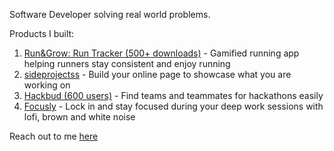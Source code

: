 
Software Developer solving real world problems.

Products I built:
1. [Run&Grow: Run Tracker (500+ downloads)](http://runandgrow.com/) - Gamified running app helping runners stay consistent and enjoy running
2. [sideprojectss](https://sideprojectss.vercel.app/) - Build your online page to showcase what you are working on
3. [Hackbud (600 users)](https://hack-bud.vercel.app/) - Find teams and teammates for hackathons easily
4. [Focusly](https://focusly.vercel.app) - Lock in and stay focused during your deep work sessions with lofi, brown and white noise

Reach out to me <a href="mailto:utkarshnagarwork@gmail.com">here</a>
